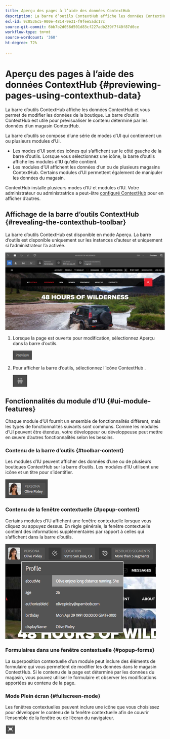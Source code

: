 ```yaml
---
title: Aperçu des pages à l’aide des données ContextHub
description: La barre d’outils ContextHub affiche les données ContextHub, vous permet de modifier les données de la boutique, et se révèle utile pour prévisualiser le contenu.
exl-id: 9c0536c5-900e-4814-9e31-f9fee5adc17c
source-git-commit: 6bb7b2d056d501d83cf227adb239f7f40f87d0ce
workflow-type: tm+mt
source-wordcount: '360'
ht-degree: 72%

---
```


# Aperçu des pages à l’aide des données ContextHub  {#previewing-pages-using-contexthub-data}

La barre d’outils ContextHub affiche les données ContextHub et vous permet de modifier les données de la boutique. La barre d’outils ContextHub est utile pour prévisualiser le contenu déterminé par les données d’un magasin ContextHub.

La barre d’outils se compose d’une série de modes d’UI qui contiennent un ou plusieurs modules d’UI.

* Les modes d’UI sont des icônes qui s’affichent sur le côté gauche de la barre d’outils. Lorsque vous sélectionnez une icône, la barre d’outils affiche les modules d’IU qu’elle contient.
* Les modules d’UI affichent les données d’un ou de plusieurs magasins ContextHub. Certains modules d’UI permettent également de manipuler les données du magasin.

ContextHub installe plusieurs modes d’IU et modules d’IU. Votre administrateur ou administratrice a peut-être [configuré ContextHub](/help/implementing/developing/personalization/configuring-contexthub.md) pour en afficher d’autres.

## Affichage de la barre d’outils ContextHub {#revealing-the-contexthub-toolbar}

La barre d’outils ContextHub est disponible en mode Aperçu. La barre d’outils est disponible uniquement sur les instances d’auteur et uniquement si l’administrateur l’a activée.

![Barre d’outils ContextHub](/help/sites-cloud/authoring/assets/contexthub-toolbar.png)

1. Lorsque la page est ouverte pour modification, sélectionnez Aperçu dans la barre d’outils.

   ![Bouton Prévisualiser](/help/sites-cloud/authoring/assets/contexthub-preview-button.png)

1. Pour afficher la barre d’outils, sélectionnez l’icône ContextHub .

   ![Bouton ContextHub](/help/sites-cloud/authoring/assets/contexthub-button.png)

## Fonctionnalités du module d’IU {#ui-module-features}

Chaque module d’UI fournit un ensemble de fonctionnalités différent, mais les types de fonctionnalités suivants sont communs. Comme les modules d’UI peuvent être étendus, votre développeur ou développeuse peut mettre en œuvre d’autres fonctionnalités selon les besoins.

### Contenu de la barre d’outils {#toolbar-content}

Les modules d’IU peuvent afficher des données d’une ou de plusieurs boutiques ContextHub sur la barre d’outils. Les modules d’IU utilisent une icône et un titre pour s’identifier.

![Icône personnages ContextHub](/help/sites-cloud/authoring/assets/contexthub-persona-button.png)

### Contenu de la fenêtre contextuelle {#popup-content}

Certains modules d’IU affichent une fenêtre contextuelle lorsque vous cliquez ou appuyez dessus. En règle générale, la fenêtre contextuelle contient des informations supplémentaires par rapport à celles qui s’affichent dans la barre d’outils.

![Informations sur le profil ContextHub](/help/sites-cloud/authoring/assets/contexthub-profile.png)

### Formulaires dans une fenêtre contextuelle {#popup-forms}

La superposition contextuelle d’un module peut inclure des éléments de formulaire qui vous permettent de modifier les données dans le magasin ContextHub. Si le contenu de la page est déterminé par les données du magasin, vous pouvez utiliser le formulaire et observer les modifications apportées au contenu de la page.

### Mode Plein écran {#fullscreen-mode}

Les fenêtres contextuelles peuvent inclure une icône que vous choisissez pour développer le contenu de la fenêtre contextuelle afin de couvrir l’ensemble de la fenêtre ou de l’écran du navigateur.

![Bouton Plein écran](/help/sites-cloud/authoring/assets/contexthub-fullscreen.png)
